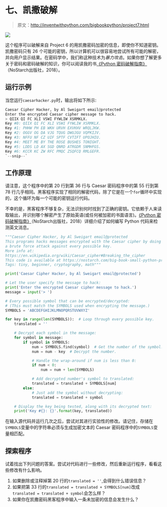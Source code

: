 # 七、凯撒破解

> 原文：<http://inventwithpython.com/bigbookpython/project7.html>

![](img/9d995d63aaead72cad01120081eb8f75.png)

这个程序可以破解来自 Project 6 的用凯撒密码加密的信息，即使你不知道密钥。凯撒密码只有 26 个可能的密钥，所以计算机可以很容易地尝试所有可能的解密，并向用户显示结果。在密码学中，我们称这种技术为*暴力攻击*。如果你想了解更多关于密码和密码破解的知识，你可以阅读我的书[《Python 密码破解指南》](https://nostarch.com/crackingcodes/)（NoStarch出版社，2018）。

## 运行示例

当您运行`caesarhacker.py`时，输出将如下所示:

```py
Caesar Cipher Hacker, by Al Sweigart email@protected
Enter the encrypted Caesar cipher message to hack.
> QIIX QI FC XLI VSWI FYWLIW XSRMKLX.
Key #0: QIIX QI FC XLI VSWI FYWLIW XSRMKLX.
Key #1: PHHW PH EB WKH URVH EXVKHV WRQLJKW.
Key #2: OGGV OG DA VJG TQUG DWUJGU VQPKIJV.
Key #3: NFFU NF CZ UIF SPTF CVTIFT UPOJHIU.
Key #4: MEET ME BY THE ROSE BUSHES TONIGHT.
Key #5: LDDS LD AX SGD QNRD ATRGDR SNMHFGS.
Key #6: KCCR KC ZW RFC PMQC ZSQFCQ RMLGEFR.
`--snip--`
```

## 工作原理

请注意，这个程序中的第 20 行到第 36 行与 Caesar 密码程序中的第 55 行到第 78 行几乎相同。黑客程序实现了相同的解密代码，除了它是在一个`for`循环中实现的，这个循环为每一个可能的密钥运行代码。

不幸的是，黑客程序不够复杂，无法识别何时找到了正确的密钥。它依赖于人来读取输出，并识别哪个解密产生了原始英语(或任何被加密的书面语言)。[《Python 密码破解指南》](https://nostarch.com/crackingcodes/)（NoStarch出版社，2018）详细介绍了如何编写 Python 代码来检测英文消息。

```py
"""Caesar Cipher Hacker, by Al Sweigart email@protected
This programs hacks messages encrypted with the Caesar cipher by doing
a brute force attack against every possible key.
More info at:
https://en.wikipedia.org/wiki/Caesar_cipher#Breaking_the_cipher
This code is available at https://nostarch.com/big-book-small-python-programming
Tags: tiny, beginner, cryptography, math"""

print('Caesar Cipher Hacker, by Al Sweigart email@protected')

# Let the user specify the message to hack:
print('Enter the encrypted Caesar cipher message to hack.')
message = input('> ')

# Every possible symbol that can be encrypted/decrypted:
# (This must match the SYMBOLS used when encrypting the message.)
SYMBOLS = 'ABCDEFGHIJKLMNOPQRSTUVWXYZ'

for key in range(len(SYMBOLS)):  # Loop through every possible key.
    translated = ''

    # Decrypt each symbol in the message:
    for symbol in message:
        if symbol in SYMBOLS:
            num = SYMBOLS.find(symbol)  # Get the number of the symbol.
            num = num - key  # Decrypt the number.

            # Handle the wrap-around if num is less than 0:
            if num < 0:
                num = num + len(SYMBOLS)

            # Add decrypted number's symbol to translated:
            translated = translated + SYMBOLS[num]
        else:
            # Just add the symbol without decrypting:
            translated = translated + symbol

    # Display the key being tested, along with its decrypted text:
    print('Key #{}: {}'.format(key, translated)) 
```

在输入源代码并运行几次之后，尝试对其进行实验性的修改。请记住，存储在`SYMBOLS`变量中的字符串必须与生成加密文本的 Caesar 密码程序中的`SYMBOLS`变量相匹配。

## 探索程序

试着找出下列问题的答案。尝试对代码进行一些修改，然后重新运行程序，看看这些修改有什么影响。

1.  如果删除或注释掉第 20 行的`translated = ''`,会得到什么错误信息？
2.  如果把第 33 行的`translated = translated + SYMBOLS[num]`改成`translated = translated + symbol`会怎么样？
3.  如果你在凯撒密码黑客程序中输入一条未加密的信息会发生什么？